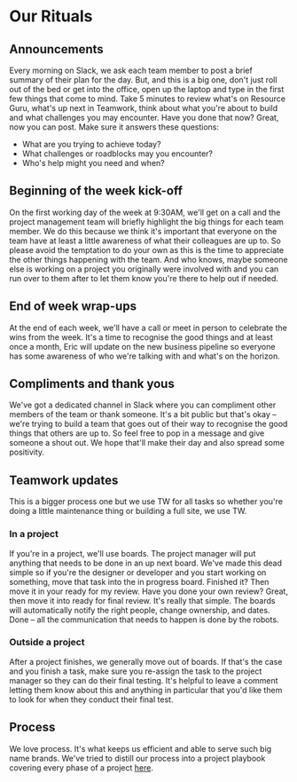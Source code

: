 # Our Rituals

## Announcements

Every morning on Slack, we ask each team member to post a brief summary of their plan for the day. But, and this is a big one, don't just roll out of the bed or get into the office, open up the laptop and type in the first few things that come to mind. Take 5 minutes to review what's on Resource Guru, what's up next in Teamwork, think about what you're about to build and what challenges you may encounter. Have you done that now? Great, now you can post. Make sure it answers these questions:

- What are you trying to achieve today?
- What challenges or roadblocks may you encounter?
- Who's help might you need and when?

## Beginning of the week kick-off

On the first working day of the week at 9:30AM, we'll get on a call and the project management team will briefly highlight the big things for each team member. We do this because we think it's important that everyone on the team have at least a little awareness of what their colleagues are up to. So please avoid the temptation to do your own as this is the time to appreciate the other things happening with the team. And who knows, maybe someone else is working on a project you originally were involved with and you can run over to them after to let them know you're there to help out if needed. 

## End of week wrap-ups

At the end of each week, we'll have a call or meet in person to celebrate the wins from the week. It's a time to recognise the good things and at least once a month, Eric will update on the new business pipeline so everyone has some awareness of who we're talking with and what's on the horizon. 

## Compliments and thank yous

We've got a dedicated channel in Slack where you can compliment other members of the team or thank someone. It's a bit public but that's okay – we're trying to build a team that goes out of their way to recognise the good things that others are up to. So feel free to pop in a message and give someone a shout out. We hope that'll make their day and also spread some positivity. 

## Teamwork updates

This is a bigger process one but we use TW for all tasks so whether you're doing a little maintenance thing or building a full site, we use TW. 

### In a project

If you're in a project, we'll use boards. The project manager will put anything that needs to be done in an up next board. We've made this dead simple so if you're the designer or developer and you start working on something, move that task into the in progress board. Finished it? Then move it in your ready for my review. Have you done your own review? Great, then move it into ready for final review. It's really that simple. The boards will automatically notify the right people, change ownership, and dates. Done – all the communication that needs to happen is done by the robots. 

### Outside a project

After a project finishes, we generally move out of boards. If that's the case and you finish a task, make sure you re-assign the task to the project manager so they can do their final testing. It's helpful to leave a comment letting them know about this and anything in particular that you'd like them to look for when they conduct their final test. 

## Process

We love process. It's what keeps us efficient and able to serve such big name brands. We've tried to distill our process into a project playbook covering every phase of a project [here](https://docs.google.com/spreadsheets/d/1mxsi8kfXtp6sJwZoFZxxGOx2mLu6GmprOO36Jleoa9Y/edit?usp=sharing).




